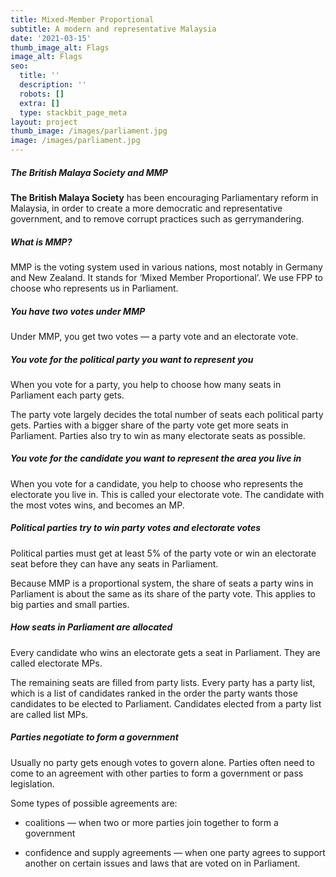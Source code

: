 ```yaml
---
title: Mixed-Member Proportional
subtitle: A modern and representative Malaysia
date: '2021-03-15'
thumb_image_alt: Flags
image_alt: Flags
seo:
  title: ''
  description: ''
  robots: []
  extra: []
  type: stackbit_page_meta
layout: project
thumb_image: /images/parliament.jpg
image: /images/parliament.jpg
---
```

##### The British Malaya Society and MMP

**The British Malaya Society** has been encouraging Parliamentary reform in Malaysia, in order to create a more democratic and representative government, and to remove corrupt practices such as gerrymandering.

##### What is MMP?

MMP is the voting system used in various nations, most notably in Germany and New Zealand. It stands for ‘Mixed Member Proportional’. We use FPP to choose who represents us in Parliament.

##### You have two votes under MMP

Under MMP, you get two votes — a party vote and an electorate vote.

##### You vote for the political party you want to represent you

When you vote for a party, you help to choose how many seats in Parliament each party gets.

The party vote largely decides the total number of seats each political party gets. Parties with a bigger share of the party vote get more seats in Parliament. Parties also try to win as many electorate seats as possible.

##### You vote for the candidate you want to represent the area you live in

When you vote for a candidate, you help to choose who represents the electorate you live in. This is called your electorate vote. The candidate with the most votes wins, and becomes an MP.

##### Political parties try to win party votes and electorate votes

Political parties must get at least 5% of the party vote or win an electorate seat before they can have any seats in Parliament. 

Because MMP is a proportional system, the share of seats a party wins in Parliament is about the same as its share of the party vote. This applies to big parties and small parties.

##### How seats in Parliament are allocated

Every candidate who wins an electorate gets a seat in Parliament. They are called electorate MPs.

The remaining seats are filled from party lists. Every party has a party list, which is a list of candidates ranked in the order the party wants those candidates to be elected to Parliament. Candidates elected from a party list are called list MPs. 

##### Parties negotiate to form a government

Usually no party gets enough votes to govern alone. Parties often need to come to an agreement with other parties to form a government or pass legislation. 

Some types of possible agreements are:

*   coalitions — when two or more parties join together to form a government

*   confidence and supply agreements — when one party agrees to support another on certain issues and laws that are voted on in Parliament.
